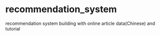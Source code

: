 # recommendation_system
recommendation system building with online article data(Chinese) and tutorial
